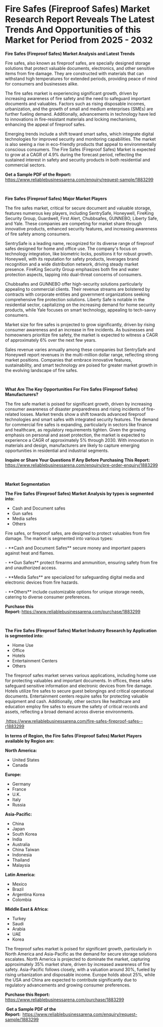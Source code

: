 <p><h1>Fire Safes (Fireproof Safes) Market Research Report Reveals The Latest Trends And Opportunities of this Market for Period from 2025 - 2032</h1></p><p><strong>Fire Safes (Fireproof Safes) Market Analysis and Latest Trends</strong></p>
<p><p>Fire safes, also known as fireproof safes, are specially designed storage solutions that protect valuable documents, electronics, and other sensitive items from fire damage. They are constructed with materials that can withstand high temperatures for extended periods, providing peace of mind for consumers and businesses alike.</p><p>The fire safes market is experiencing significant growth, driven by increasing awareness of fire safety and the need to safeguard important documents and valuables. Factors such as rising disposable incomes, urbanization, and the growth of small and medium enterprises (SMEs) are further fueling demand. Additionally, advancements in technology have led to innovations in fire-resistant materials and locking mechanisms, enhancing the appeal of fireproof safes. </p><p>Emerging trends include a shift toward smart safes, which integrate digital technologies for improved security and monitoring capabilities. The market is also seeing a rise in eco-friendly products that appeal to environmentally conscious consumers. The Fire Safes (Fireproof Safes) Market is expected to grow at a CAGR of 4.9% during the forecast period, reflecting the sustained interest in safety and security products in both residential and commercial sectors.</p></p>
<p><strong>Get a Sample PDF of the Report:&nbsp;</strong> <a href="https://www.reliablebusinessarena.com/enquiry/request-sample/1883299?utm_campaign=2563&utm_medium=2&utm_source=Github&utm_content=ia&utm_term=12042025&utm_id=fire-safes-fireproof-safes">https://www.reliablebusinessarena.com/enquiry/request-sample/1883299</a></p>
<p>&nbsp;</p>
<p><strong>Fire Safes (Fireproof Safes) Major Market Players</strong></p>
<p><p>The fire safes market, critical for secure document and valuable storage, features numerous key players, including SentrySafe, Honeywell, FireKing Security Group, Guardwell, First Alert, Chubbsafes, GUNNEBO, Liberty Safe, and Yale. These companies are competing for market share through innovative products, enhanced security features, and increasing awareness of fire safety among consumers.</p><p>SentrySafe is a leading name, recognized for its diverse range of fireproof safes designed for home and office use. The company's focus on technology integration, like biometric locks, positions it for robust growth. Honeywell, with its reputation for safety products, leverages brand recognition and a wide distribution network, driving steady market presence. FireKing Security Group emphasizes both fire and water protection aspects, tapping into dual-threat concerns of consumers.</p><p>Chubbsafes and GUNNEBO offer high-security solutions particularly appealing to commercial clients. Their revenue streams are bolstered by contracts with corporate entities and government organizations seeking comprehensive fire protection solutions. Liberty Safe is notable in the residential sector, capitalizing on the increasing demand for home security products, while Yale focuses on smart technology, appealing to tech-savvy consumers.</p><p>Market size for fire safes is projected to grow significantly, driven by rising consumer awareness and an increase in fire incidents. As businesses and homeowners prioritize fire safety, the market is expected to witness a CAGR of approximately 6% over the next few years.</p><p>Sales revenue varies annually among these companies but SentrySafe and Honeywell report revenues in the multi-million dollar range, reflecting strong market positions. Companies that embrace innovative features, sustainability, and smart technology are poised for greater market growth in the evolving landscape of fire safes.</p></p>
<p>&nbsp;</p>
<p><strong>What Are The Key Opportunities For Fire Safes (Fireproof Safes) Manufacturers?</strong></p>
<p><p>The fire safe market is poised for significant growth, driven by increasing consumer awareness of disaster preparedness and rising incidents of fire-related losses. Market trends show a shift towards advanced fireproof technologies and smart safes with integrated security features. The demand for commercial fire safes is expanding, particularly in sectors like finance and healthcare, as regulatory requirements tighten. Given the growing emphasis on personal and asset protection, the market is expected to experience a CAGR of approximately 5% through 2030. With innovation in materials and design, manufacturers are likely to capture emerging opportunities in residential and industrial segments.</p></p>
<p><strong>Inquire or Share Your Questions If Any Before Purchasing This Report:</strong> <a href="https://www.reliablebusinessarena.com/enquiry/pre-order-enquiry/1883299?utm_campaign=2563&utm_medium=2&utm_source=Github&utm_content=ia&utm_term=12042025&utm_id=fire-safes-fireproof-safes">https://www.reliablebusinessarena.com/enquiry/pre-order-enquiry/1883299</a></p>
<p>&nbsp;</p>
<p><strong>Market Segmentation</strong></p>
<p><strong>The Fire Safes (Fireproof Safes) Market Analysis by types is segmented into:</strong></p>
<p><ul><li>Cash and Document safes</li><li>Gun safes</li><li>Media safes</li><li>Others</li></ul></p>
<p><p>Fire safes, or fireproof safes, are designed to protect valuables from fire damage. The market is segmented into various types: </p><p>- **Cash and Document Safes** secure money and important papers against heat and flames.</p><p>- **Gun Safes** protect firearms and ammunition, ensuring safety from fire and unauthorized access.</p><p>- **Media Safes** are specialized for safeguarding digital media and electronic devices from fire hazards.</p><p>- **Others** include customizable options for unique storage needs, catering to diverse consumer preferences.</p></p>
<p><strong>Purchase this Report:&nbsp;</strong><a href="https://www.reliablebusinessarena.com/purchase/1883299?utm_campaign=2563&utm_medium=2&utm_source=Github&utm_content=ia&utm_term=12042025&utm_id=fire-safes-fireproof-safes">https://www.reliablebusinessarena.com/purchase/1883299</a></p>
<p>&nbsp;</p>
<p><strong>The Fire Safes (Fireproof Safes) Market Industry Research by Application is segmented into:</strong></p>
<p><ul><li>Home Use</li><li>Office</li><li>Hotels</li><li>Entertainment Centers</li><li>Others</li></ul></p>
<p><p>The fireproof safes market serves various applications, including home use for protecting valuables and important documents. In offices, these safes safeguard sensitive information and electronic devices from fire damage. Hotels utilize fire safes to secure guest belongings and critical operational documents. Entertainment centers require safes for protecting valuable equipment and cash. Additionally, other sectors like healthcare and education employ fire safes to ensure the safety of critical records and assets, reflecting a broad demand across diverse environments.</p></p>
<p><a href="https://www.reliablebusinessarena.com/fire-safes-fireproof-safes--r1883299?utm_campaign=2563&utm_medium=2&utm_source=Github&utm_content=ia&utm_term=12042025&utm_id=fire-safes-fireproof-safes">&nbsp;https://www.reliablebusinessarena.com/fire-safes-fireproof-safes--r1883299</a></p>
<p><strong>In terms of Region, the Fire Safes (Fireproof Safes) Market Players available by Region are:</strong></p>
<p>
    <p> <strong> North America: </strong>
        <ul>
            <li>United States</li>
            <li>Canada</li>
        </ul>
        </p> 
    <p> <strong> Europe: </strong>
        <ul>
            <li>Germany</li>
            <li>France</li>
            <li>U.K.</li>
            <li>Italy</li>
            <li>Russia</li>
        </ul>
        </p> 
    <p> <strong> Asia-Pacific: </strong>
        <ul>
            <li>China</li>
            <li>Japan</li>
            <li>South Korea</li>
            <li>India</li>
            <li>Australia</li>
            <li>China Taiwan</li>
            <li>Indonesia</li>
            <li>Thailand</li>
            <li>Malaysia</li>
        </ul>
        </p> 
    <p> <strong> Latin America: </strong>
        <ul>
            <li>Mexico</li>
            <li>Brazil</li>
            <li>Argentina Korea</li>
            <li>Colombia</li>
        </ul>
        </p> 
    <p> <strong> Middle East & Africa: </strong>
        <ul>
            <li>Turkey</li>
            <li>Saudi</li>
            <li>Arabia</li>
            <li>UAE</li>
            <li>Korea</li>
        </ul>
    </p>
    </p>
<p><p>The fireproof safes market is poised for significant growth, particularly in North America and Asia-Pacific as the demand for secure storage solutions escalates. North America is projected to dominate the market, capturing approximately 35% market share, driven by increased awareness of fire safety. Asia-Pacific follows closely, with a valuation around 30%, fueled by rising urbanization and disposable income. Europe holds about 25%, while the USA and China are expected to contribute significantly due to regulatory advancements and growing consumer preferences.</p></p>
<p><strong>Purchase this Report: </strong><a href="https://www.reliablebusinessarena.com/purchase/1883299?utm_campaign=2563&utm_medium=2&utm_source=Github&utm_content=ia&utm_term=12042025&utm_id=fire-safes-fireproof-safes">https://www.reliablebusinessarena.com/purchase/1883299</a></p>
<p>&nbsp;<strong>Get a Sample PDF of the Report:&nbsp;&nbsp;</strong><a href="https://www.reliablebusinessarena.com/enquiry/request-sample/1883299?utm_campaign=2563&utm_medium=2&utm_source=Github&utm_content=ia&utm_term=12042025&utm_id=fire-safes-fireproof-safes">https://www.reliablebusinessarena.com/enquiry/request-sample/1883299</a></p>
<p><strong></strong></p>
<p><p></p><p></p><p></p></p>